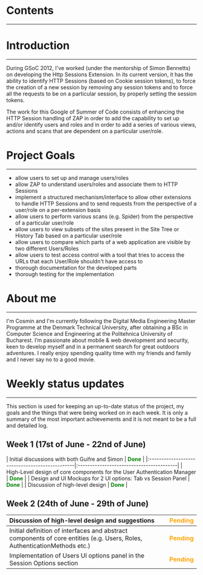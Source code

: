 # Contents

---



# Introduction

---

During GSoC 2012, I've worked (under the mentorship of Simon Bennetts) on developing the Http Sessions Extension. In its current version, it has the ability to identify HTTP Sessions (based on Cookie session tokens), to force the creation of a new session by removing any session tokens and to force all the requests to be on a particular session, by properly setting the session tokens.

The work for this Google of Summer of Code consists of enhancing the HTTP Session handling of ZAP in order to add the capability to set up and/or identify users and roles and in order to add a series of various views, actions and scans that are dependent on a particular user/role.


# Project Goals

---

  * allow users to set up and manage users/roles
  * allow ZAP to understand users/roles and associate them to HTTP Sessions
  * implement a structured mechanism/interface to allow other extensions to handle HTTP Sessions and to send requests from the perspective of a user/role on a per-extension basis
  * allow users to perform various scans (e.g. Spider) from the perspective of a particular user/role
  * allow users to view subsets of the sites present in the Site Tree or History Tab based on a particular user/role
  * allow users to compare which parts of a web application are visible by two different Users/Roles
  * allow users to test access control with a tool that tries to access the URLs that each User/Role shouldn't have access to
  * thorough documentation for the developed parts
  * thorough testing for the implementation


# About me

---

I'm Cosmin and I'm currently following the Digital Media Engineering Master Programme at the Denmark Technical University, after obtaining a BSc in Computer Science and Engineering at the Politehnica University of Bucharest. I’m passionate about mobile & web development and security, keen to develop myself and in a permanent search for great outdoors adventures. I really enjoy spending quality time with my friends and family and I never say no to a good movie.

# Weekly status updates

---

This section is used for keeping an up-to-date status of the project, my goals and the things that were being worked on in each week. It is only a summary of the most important achievements and it is not meant to be a full and detailed log.


## Week 1 (17st of June - 22nd of June)
<a href='Hidden comment: 
|| *Goal* ||  *Status*||
||  || <font color="green"> *Done* </font> ||
||  || <font color="red"> *Delayed* </font> ||
||  || <font color="orange"> *Pending* </font> ||
||  || <font color="blue"> *Scheduled* </font> ||
'></a>
| Initial discussions with both Guifre and Simon | <font color='green'> <b>Done</b> </font> |
|:-----------------------------------------------|:-----------------------------------------|
| High-Level design of core components for the User Authentication Manager | <font color='green'> <b>Done</b> </font> |
| Design and UI Mockups for 2 UI options: Tab vs Session Panel | <font color='green'> <b>Done</b> </font> |
| Discussion of high-level design                | <font color='green'> <b>Done</b> </font> |

## Week 2 (24th of June - 29th of June)
| Discussion of high-level design and suggestions | <font color='orange'> <b>Pending</b> </font> |
|:------------------------------------------------|:---------------------------------------------|
| Initial definition of interfaces and abstract components of core entities (e.g. Users, Roles, AuthenticationMethods etc.) | <font color='orange'> <b>Pending</b> </font> |
| Implementation of Users UI options panel in the Session Options section | <font color='orange'> <b>Pending</b> </font> |